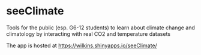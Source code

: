 # seeClimate
Tools for the public (esp. G6-12 students) to learn about climate change and climatology by interacting with real CO2 and temperature datasets

The app is hosted at https://wilkins.shinyapps.io/seeClimate/
